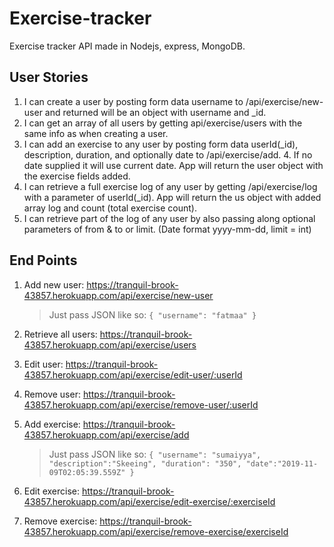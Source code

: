 # Exercise-tracker
Exercise tracker API made in Nodejs, express, MongoDB.

## User Stories
  1. I can create a user by posting form data username to /api/exercise/new-user and returned will be an object with username and _id.
  2. I can get an array of all users by getting api/exercise/users with the same info as when creating a user.
  3. I can add an exercise to any user by posting form data userId(_id), description, duration, and optionally date to /api/exercise/add.     4. If no date supplied it will use current date. App will return the user object with the exercise fields added.
  5. I can retrieve a full exercise log of any user by getting /api/exercise/log with a parameter of userId(_id). App will return the us      object with added array log and count (total exercise count).
  6. I can retrieve part of the log of any user by also passing along optional parameters of from & to or limit. (Date format yyyy-mm-dd,     limit = int)

## End Points
  1. Add new user:
     https://tranquil-brook-43857.herokuapp.com/api/exercise/new-user
     >Just pass JSON like so: `{ "username": "fatmaa" }`
     
  2. Retrieve all users:
      https://tranquil-brook-43857.herokuapp.com/api/exercise/users
      
  3. Edit user: 
     https://tranquil-brook-43857.herokuapp.com/api/exercise/edit-user/:userId
     
   4. Remove user: https://tranquil-brook-43857.herokuapp.com/api/exercise/remove-user/:userId
   
   5. Add exercise: https://tranquil-brook-43857.herokuapp.com/api/exercise/add
      >Just pass JSON like so: ```{
	"username": "sumaiyya",
	"description":"Skeeing",
	"duration": "350",
	"date":"2019-11-09T02:05:39.559Z"
}```
   
   6. Edit exercise: https://tranquil-brook-43857.herokuapp.com/api/exercise/edit-exercise/:exerciseId
   
   7. Remove exercise: https://tranquil-brook-43857.herokuapp.com/api/exercise/remove-exercise/exerciseId
